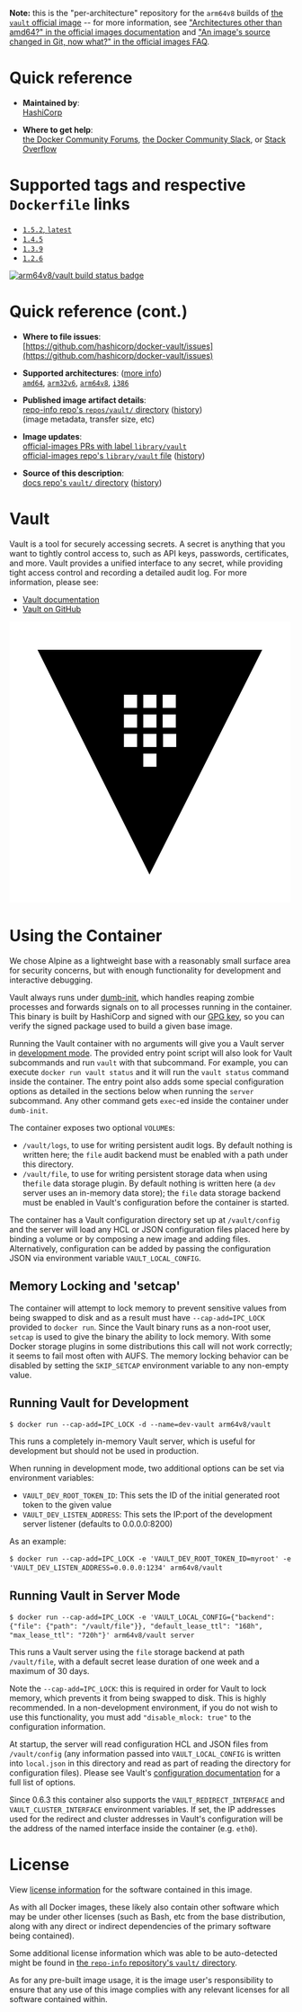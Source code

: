 <!--

********************************************************************************

WARNING:

    DO NOT EDIT "vault/README.md"

    IT IS AUTO-GENERATED

    (from the other files in "vault/" combined with a set of templates)

********************************************************************************

-->

**Note:** this is the "per-architecture" repository for the `arm64v8` builds of [the `vault` official image](https://hub.docker.com/_/vault) -- for more information, see ["Architectures other than amd64?" in the official images documentation](https://github.com/docker-library/official-images#architectures-other-than-amd64) and ["An image's source changed in Git, now what?" in the official images FAQ](https://github.com/docker-library/faq#an-images-source-changed-in-git-now-what).

# Quick reference

-	**Maintained by**:  
	[HashiCorp](https://github.com/hashicorp/docker-vault)

-	**Where to get help**:  
	[the Docker Community Forums](https://forums.docker.com/), [the Docker Community Slack](https://dockr.ly/slack), or [Stack Overflow](https://stackoverflow.com/search?tab=newest&q=docker)

# Supported tags and respective `Dockerfile` links

-	[`1.5.2`, `latest`](https://github.com/hashicorp/docker-vault/blob/1790764d020b1d8ac56adf352412c1c14f9fa87b/0.X/Dockerfile)
-	[`1.4.5`](https://github.com/hashicorp/docker-vault/blob/c8b15b04d73190e3016bb9627257be3e005d9b1b/0.X/Dockerfile)
-	[`1.3.9`](https://github.com/hashicorp/docker-vault/blob/ebfb6f589fcec17cdf5e203f6351c041e599e1cf/0.X/Dockerfile)
-	[`1.2.6`](https://github.com/hashicorp/docker-vault/blob/d521581cf771f886002d1c0ae0dcce4273e59a05/0.X/Dockerfile)

[![arm64v8/vault build status badge](https://img.shields.io/jenkins/s/https/doi-janky.infosiftr.net/job/multiarch/job/arm64v8/job/vault.svg?label=arm64v8/vault%20%20build%20job)](https://doi-janky.infosiftr.net/job/multiarch/job/arm64v8/job/vault/)

# Quick reference (cont.)

-	**Where to file issues**:  
	[https://github.com/hashicorp/docker-vault/issues](https://github.com/hashicorp/docker-vault/issues)

-	**Supported architectures**: ([more info](https://github.com/docker-library/official-images#architectures-other-than-amd64))  
	[`amd64`](https://hub.docker.com/r/amd64/vault/), [`arm32v6`](https://hub.docker.com/r/arm32v6/vault/), [`arm64v8`](https://hub.docker.com/r/arm64v8/vault/), [`i386`](https://hub.docker.com/r/i386/vault/)

-	**Published image artifact details**:  
	[repo-info repo's `repos/vault/` directory](https://github.com/docker-library/repo-info/blob/master/repos/vault) ([history](https://github.com/docker-library/repo-info/commits/master/repos/vault))  
	(image metadata, transfer size, etc)

-	**Image updates**:  
	[official-images PRs with label `library/vault`](https://github.com/docker-library/official-images/pulls?q=label%3Alibrary%2Fvault)  
	[official-images repo's `library/vault` file](https://github.com/docker-library/official-images/blob/master/library/vault) ([history](https://github.com/docker-library/official-images/commits/master/library/vault))

-	**Source of this description**:  
	[docs repo's `vault/` directory](https://github.com/docker-library/docs/tree/master/vault) ([history](https://github.com/docker-library/docs/commits/master/vault))

# Vault

Vault is a tool for securely accessing secrets. A secret is anything that you want to tightly control access to, such as API keys, passwords, certificates, and more. Vault provides a unified interface to any secret, while providing tight access control and recording a detailed audit log. For more information, please see:

-	[Vault documentation](https://www.vaultproject.io/)
-	[Vault on GitHub](https://github.com/hashicorp/vault)

![logo](https://raw.githubusercontent.com/docker-library/docs/fab4b16599d1424cee888d47af850e0ba07e6a37/vault/logo.svg?sanitize=true)

# Using the Container

We chose Alpine as a lightweight base with a reasonably small surface area for security concerns, but with enough functionality for development and interactive debugging.

Vault always runs under [dumb-init](https://github.com/Yelp/dumb-init), which handles reaping zombie processes and forwards signals on to all processes running in the container. This binary is built by HashiCorp and signed with our [GPG key](https://www.hashicorp.com/security.html), so you can verify the signed package used to build a given base image.

Running the Vault container with no arguments will give you a Vault server in [development mode](https://www.vaultproject.io/docs/concepts/dev-server.html). The provided entry point script will also look for Vault subcommands and run `vault` with that subcommand. For example, you can execute `docker run vault status` and it will run the `vault status` command inside the container. The entry point also adds some special configuration options as detailed in the sections below when running the `server` subcommand. Any other command gets `exec`-ed inside the container under `dumb-init`.

The container exposes two optional `VOLUME`s:

-	`/vault/logs`, to use for writing persistent audit logs. By default nothing is written here; the `file` audit backend must be enabled with a path under this directory.
-	`/vault/file`, to use for writing persistent storage data when using the`file` data storage plugin. By default nothing is written here (a `dev` server uses an in-memory data store); the `file` data storage backend must be enabled in Vault's configuration before the container is started.

The container has a Vault configuration directory set up at `/vault/config` and the server will load any HCL or JSON configuration files placed here by binding a volume or by composing a new image and adding files. Alternatively, configuration can be added by passing the configuration JSON via environment variable `VAULT_LOCAL_CONFIG`.

## Memory Locking and 'setcap'

The container will attempt to lock memory to prevent sensitive values from being swapped to disk and as a result must have `--cap-add=IPC_LOCK` provided to `docker run`. Since the Vault binary runs as a non-root user, `setcap` is used to give the binary the ability to lock memory. With some Docker storage plugins in some distributions this call will not work correctly; it seems to fail most often with AUFS. The memory locking behavior can be disabled by setting the `SKIP_SETCAP` environment variable to any non-empty value.

## Running Vault for Development

```console
$ docker run --cap-add=IPC_LOCK -d --name=dev-vault arm64v8/vault
```

This runs a completely in-memory Vault server, which is useful for development but should not be used in production.

When running in development mode, two additional options can be set via environment variables:

-	`VAULT_DEV_ROOT_TOKEN_ID`: This sets the ID of the initial generated root token to the given value
-	`VAULT_DEV_LISTEN_ADDRESS`: This sets the IP:port of the development server listener (defaults to 0.0.0.0:8200)

As an example:

```console
$ docker run --cap-add=IPC_LOCK -e 'VAULT_DEV_ROOT_TOKEN_ID=myroot' -e 'VAULT_DEV_LISTEN_ADDRESS=0.0.0.0:1234' arm64v8/vault
```

## Running Vault in Server Mode

```console
$ docker run --cap-add=IPC_LOCK -e 'VAULT_LOCAL_CONFIG={"backend": {"file": {"path": "/vault/file"}}, "default_lease_ttl": "168h", "max_lease_ttl": "720h"}' arm64v8/vault server
```

This runs a Vault server using the `file` storage backend at path `/vault/file`, with a default secret lease duration of one week and a maximum of 30 days.

Note the `--cap-add=IPC_LOCK`: this is required in order for Vault to lock memory, which prevents it from being swapped to disk. This is highly recommended. In a non-development environment, if you do not wish to use this functionality, you must add `"disable_mlock: true"` to the configuration information.

At startup, the server will read configuration HCL and JSON files from `/vault/config` (any information passed into `VAULT_LOCAL_CONFIG` is written into `local.json` in this directory and read as part of reading the directory for configuration files). Please see Vault's [configuration documentation](https://www.vaultproject.io/docs/config/index.html) for a full list of options.

Since 0.6.3 this container also supports the `VAULT_REDIRECT_INTERFACE` and `VAULT_CLUSTER_INTERFACE` environment variables. If set, the IP addresses used for the redirect and cluster addresses in Vault's configuration will be the address of the named interface inside the container (e.g. `eth0`).

# License

View [license information](https://raw.githubusercontent.com/hashicorp/vault/master/LICENSE) for the software contained in this image.

As with all Docker images, these likely also contain other software which may be under other licenses (such as Bash, etc from the base distribution, along with any direct or indirect dependencies of the primary software being contained).

Some additional license information which was able to be auto-detected might be found in [the `repo-info` repository's `vault/` directory](https://github.com/docker-library/repo-info/tree/master/repos/vault).

As for any pre-built image usage, it is the image user's responsibility to ensure that any use of this image complies with any relevant licenses for all software contained within.
